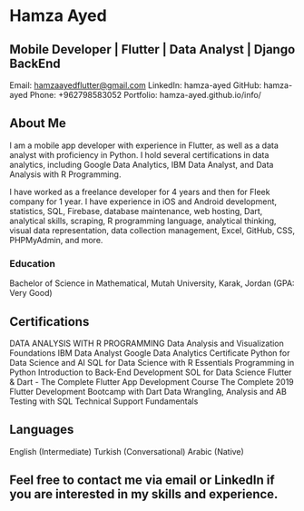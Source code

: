 # Hamza Ayed
## Mobile Developer | Flutter | Data Analyst | Django BackEnd
Email: hamzaayedflutter@gmail.com
LinkedIn: hamza-ayed
GitHub: hamza-ayed
Phone: +962798583052
Portfolio: hamza-ayed.github.io/info/
## About Me
I am a mobile app developer with experience in Flutter, as well as a data analyst with proficiency in Python. I hold several certifications in data analytics, including Google Data Analytics, IBM Data Analyst, and Data Analysis with R Programming.

I have worked as a freelance developer for 4 years and then for Fleek company for 1 year. I have experience in iOS and Android development, statistics, SQL, Firebase, database maintenance, web hosting, Dart, analytical skills, scraping, R programming language, analytical thinking, visual data representation, data collection management, Excel, GitHub, CSS, PHPMyAdmin, and more.

### Education
Bachelor of Science in Mathematical, Mutah University, Karak, Jordan (GPA: Very Good)
## Certifications
DATA ANALYSIS WITH R PROGRAMMING
Data Analysis and Visualization Foundations
IBM Data Analyst
Google Data Analytics Certificate
Python for Data Science and AI
SQL for Data Science with R Essentials
Programming in Python
Introduction to Back-End Development
SOL for Data Science
Flutter & Dart - The Complete Flutter App Development Course
The Complete 2019 Flutter Development Bootcamp with Dart
Data Wrangling, Analysis and AB Testing with SQL
Technical Support Fundamentals
## Languages
English (Intermediate)
Turkish (Conversational)
Arabic (Native)
## Feel free to contact me via email or LinkedIn if you are interested in my skills and experience.
